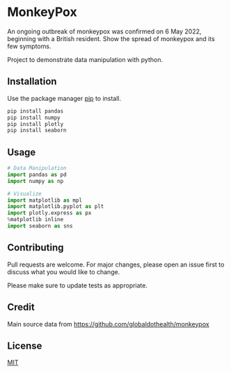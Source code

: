 # MonkeyPox
An ongoing outbreak of monkeypox was confirmed on 6 May 2022, beginning with a British resident. Show the spread of monkeypox and its few symptoms.

Project to demonstrate data manipulation with python.

## Installation

Use the package manager [pip](https://pip.pypa.io/en/stable/) to install.

```bash
pip install pandas
pip install numpy
pip install plotly
pip install seaborn
```

## Usage

```python
# Data Manipulation
import pandas as pd
import numpy as np

# Visualize
import matplotlib as mpl
import matplotlib.pyplot as plt
import plotly.express as px
%matplotlib inline
import seaborn as sns
```

## Contributing
Pull requests are welcome. For major changes, please open an issue first to discuss what you would like to change.

Please make sure to update tests as appropriate.

## Credit
Main source data from https://github.com/globaldothealth/monkeypox

## License
[MIT](https://choosealicense.com/licenses/mit/)
